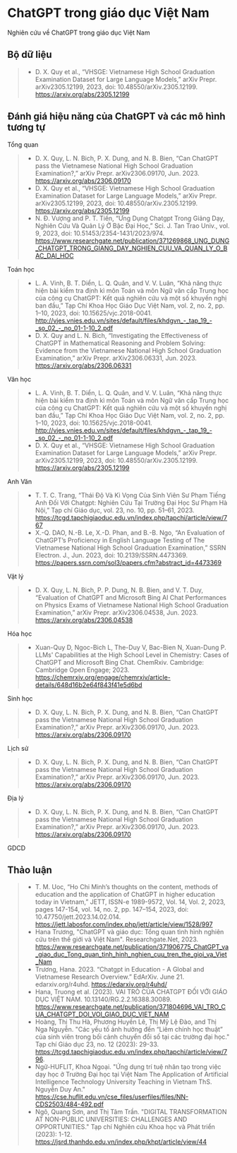 # ChatGPT trong giáo dục Việt Nam
Nghiên cứu về ChatGPT trong giáo dục Việt Nam

## Bộ dữ liệu 
> * D. X. Quy et al., “VHSGE: Vietnamese High School Graduation Examination Dataset for Large Language Models,” arXiv Prepr. arXiv2305.12199, 2023, doi: 10.48550/arXiv.2305.12199. https://arxiv.org/abs/2305.12199
## Đánh giá hiệu năng của ChatGPT và các mô hình tương tự

Tổng quan

> *  D. X. Quy, L. N. Bich, P. X. Dung, and N. B. Bien, “Can ChatGPT pass the Vietnamese National High School Graduation Examination?,” arXiv Prepr. arXiv2306.09170, Jun. 2023. https://arxiv.org/abs/2306.09170
> *  D. X. Quy et al., “VHSGE: Vietnamese High School Graduation Examination Dataset for Large Language Models,” arXiv Prepr. arXiv2305.12199, 2023, doi: 10.48550/arXiv.2305.12199. https://arxiv.org/abs/2305.12199
> *  N. Đ. Vượng and P. T. Tiến, “Ứng Dụng Chatgpt Trong Giảng Dạy, Nghiên Cứu Và Quản Lý Ở Bậc Đại Học,” Sci. J. Tan Trao Univ., vol. 9, 2023, doi: 10.51453/2354-1431/2023/974. https://www.researchgate.net/publication/371269868_UNG_DUNG_CHATGPT_TRONG_GIANG_DAY_NGHIEN_CUU_VA_QUAN_LY_O_BAC_DAI_HOC

Toán học
> *  L. A. Vinh, B. T. Diển, L. Q. Quân, and V. V. Luân, “Khả năng thực hiện bài kiểm tra định kì môn Toán và môn Ngữ văn cấp Trung học của công cụ ChatGPT: Kết quả nghiên cứu và một số khuyến nghị ban đầu,” Tạp Chí Khoa Học Giáo Dục Việt Nam, vol. 2, no. 2, pp. 1–10, 2023, doi: 10.15625/vjc.2018-0041. http://vjes.vnies.edu.vn/sites/default/files/khdgvn_-_tap_19_-_so_02_-_no_01-1-10_2.pdf
> *  D. X. Quy and L. N. Bich, “Investigating the Effectiveness of ChatGPT in Mathematical Reasoning and Problem Solving: Evidence from the Vietnamese National High School Graduation Examination,” arXiv Prepr. arXiv2306.06331, Jun. 2023. https://arxiv.org/abs/2306.06331

Văn học
> *  L. A. Vinh, B. T. Diển, L. Q. Quân, and V. V. Luân, “Khả năng thực hiện bài kiểm tra định kì môn Toán và môn Ngữ văn cấp Trung học của công cụ ChatGPT: Kết quả nghiên cứu và một số khuyến nghị ban đầu,” Tạp Chí Khoa Học Giáo Dục Việt Nam, vol. 2, no. 2, pp. 1–10, 2023, doi: 10.15625/vjc.2018-0041. http://vjes.vnies.edu.vn/sites/default/files/khdgvn_-_tap_19_-_so_02_-_no_01-1-10_2.pdf
> *  D. X. Quy et al., “VHSGE: Vietnamese High School Graduation Examination Dataset for Large Language Models,” arXiv Prepr. arXiv2305.12199, 2023, doi: 10.48550/arXiv.2305.12199. https://arxiv.org/abs/2305.12199

Anh Văn
> * T. T. C. Trang, “Thái Độ Và Kì Vọng Của Sinh Viên Sư Phạm Tiếng Anh Đối Với Chatgpt: Nghiên Cứu Tại Trường Đại Học Sư Phạm Hà Nội,” Tạp chí Giáo dục, vol. 23, no. 10, pp. 51–61, 2023. https://tcgd.tapchigiaoduc.edu.vn/index.php/tapchi/article/view/767
> *  X.-Q. DAO, N.-B. Le, X.-D. Phan, and B.-B. Ngo, “An Evaluation of ChatGPT’s Proficiency in English Language Testing of The Vietnamese National High School Graduation Examination,” SSRN Electron. J., Jun. 2023, doi: 10.2139/SSRN.4473369. https://papers.ssrn.com/sol3/papers.cfm?abstract_id=4473369

Vật lý
> *  D. X. Quy, L. N. Bich, P. P. Dung, N. B. Bien, and V. T. Duy, “Evaluation of ChatGPT and Microsoft Bing AI Chat Performances on Physics Exams of Vietnamese National High School Graduation Examination,” arXiv Prepr. arXiv2306.04538, Jun. 2023. https://arxiv.org/abs/2306.04538

Hóa học
> * Xuan-Quy D, Ngoc-Bich L, The-Duy V, Bac-Bien N, Xuan-Dung P. LLMs' Capabilities at the High School Level in Chemistry: Cases of ChatGPT and Microsoft Bing Chat. ChemRxiv. Cambridge: Cambridge Open Engage; 2023. https://chemrxiv.org/engage/chemrxiv/article-details/648d16b2e64f843f41e5d6bd

Sinh học
> *  D. X. Quy, L. N. Bich, P. X. Dung, and N. B. Bien, “Can ChatGPT pass the Vietnamese National High School Graduation Examination?,” arXiv Prepr. arXiv2306.09170, Jun. 2023. https://arxiv.org/abs/2306.09170

Lịch sử
> *  D. X. Quy, L. N. Bich, P. X. Dung, and N. B. Bien, “Can ChatGPT pass the Vietnamese National High School Graduation Examination?,” arXiv Prepr. arXiv2306.09170, Jun. 2023. https://arxiv.org/abs/2306.09170

Địa lý
> *  D. X. Quy, L. N. Bich, P. X. Dung, and N. B. Bien, “Can ChatGPT pass the Vietnamese National High School Graduation Examination?,” arXiv Prepr. arXiv2306.09170, Jun. 2023. https://arxiv.org/abs/2306.09170

GDCD

## Thảo luận
> * T. M. Uoc, “Ho Chi Minh’s thoughts on the content, methods of education and the application of ChatGPT in higher education today in Vietnam,” JETT, ISSN-e 1989-9572, Vol. 14, Vol. 2, 2023, pages 147-154, vol. 14, no. 2, pp. 147–154, 2023, doi: 10.47750/jett.2023.14.02.014. https://jett.labosfor.com/index.php/jett/article/view/1528/997
> *  Hana Trương, "ChatGPT và giáo dục: Tổng quan tình hình nghiên cứu trên thế giới và Việt Nam". Researchgate.Net, 2023. https://www.researchgate.net/publication/371906775_ChatGPT_va_giao_duc_Tong_quan_tinh_hinh_nghien_cuu_tren_the_gioi_va_Viet_Nam 
> *  Trương, Hana. 2023. “Chatgpt in Education - A Global and Vietnamese Research Overview.” EdArXiv. June 21. edarxiv.org/r4uhd. https://edarxiv.org/r4uhd/
> *  Hana, Truong et al. (2023). VAI TRÒ CỦA CHATGPT ĐỐI VỚI GIÁO DỤC VIỆT NAM. 10.13140/RG.2.2.16388.30089. https://www.researchgate.net/publication/371804696_VAI_TRO_CUA_CHATGPT_DOI_VOI_GIAO_DUC_VIET_NAM
> *  Hoàng, Thị Thu Hà, Phương Huyền Lê, Thị Mỹ Lệ Đào, and Thị Nga Nguyễn. "Các yếu tố ảnh hưởng đến “Liêm chính học thuật” của sinh viên trong bối cảnh chuyển đổi số tại các trường đại học." Tạp chí Giáo dục 23, no. 12 (2023): 29-33. https://tcgd.tapchigiaoduc.edu.vn/index.php/tapchi/article/view/796. 
> *  Ngữ-HUFLIT, Khoa Ngoại. "Ứng dụng trí tuệ nhân tạo trong việc dạy học ở Trường Đại học tại Việt Nam The Application of Artificial Intelligence Technology University Teaching in Vietnam ThS. Nguyễn Duy An." https://cse.huflit.edu.vn/cse_files/userfiles/files/NN-CDS2503/484-492.pdf
> *  Ngô, Quang Sơn, and Thị Tâm Trần. "DIGITAL TRANSFORMATION AT NON-PUBLIC UNIVERSITIES: CHALLENGES AND OPPORTUNITIES." Tạp chí Nghiên cứu Khoa học và Phát triển (2023): 1-12. https://jsrd.thanhdo.edu.vn/index.php/khpt/article/view/44

